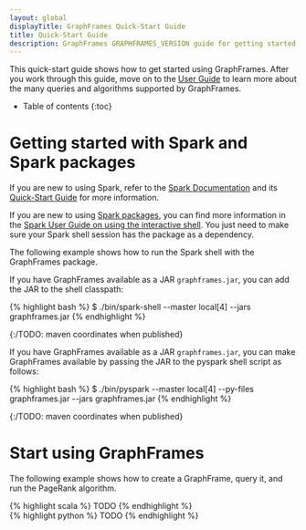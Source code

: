 ```yaml
---
layout: global
displayTitle: GraphFrames Quick-Start Guide
title: Quick-Start Guide
description: GraphFrames GRAPHFRAMES_VERSION guide for getting started quickly
---
```


This quick-start guide shows how to get started using GraphFrames.
After you work through this guide, move on to the [User Guide](user-guide.html)
to learn more about the many queries and algorithms supported by GraphFrames.

* Table of contents
{:toc}

# Getting started with Spark and Spark packages

If you are new to using Spark, refer to the
[Spark Documentation](http://spark.apache.org/docs/latest/index.html) and its
[Quick-Start Guide](http://spark.apache.org/docs/latest/quick-start.html) for more information.

If you are new to using [Spark packages](http://spark-packages.org/), you can find more information
in the [Spark User Guide on using the interactive shell](http://spark.apache.org/docs/latest/programming-guide.html#using-the-shell).
You just need to make sure your Spark shell session has the package as a dependency.

The following example shows how to run the Spark shell with the GraphFrames package.

<div class="codetabs">

<div data-lang="scala"  markdown="1">

If you have GraphFrames available as a JAR `graphframes.jar`, you can add the JAR to the shell
classpath:

{% highlight bash %}
$ ./bin/spark-shell --master local[4] --jars graphframes.jar
{% endhighlight %}

{:/TODO: maven coordinates when published}
</div>

<div data-lang="python"  markdown="1">

If you have GraphFrames available as a JAR `graphframes.jar`, you can make GraphFrames available
by passing the JAR to the pyspark shell script as follows:

{% highlight bash %}
$ ./bin/pyspark --master local[4] --py-files graphframes.jar --jars graphframes.jar
{% endhighlight %}

{:/TODO: maven coordinates when published}
</div>

</div>

# Start using GraphFrames

The following example shows how to create a GraphFrame, query it, and run the PageRank algorithm.

<div class="codetabs">

<div data-lang="scala"  markdown="1">
{% highlight scala %}
TODO
{% endhighlight %}
</div>

<div data-lang="python"  markdown="1">
{% highlight python %}
TODO
{% endhighlight %}
</div>

</div>
